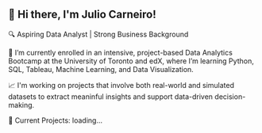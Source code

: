 ## 👋 Hi there, I'm Julio Carneiro!

🔍 Aspiring Data Analyst | Strong Business Background

🌱 I’m currently enrolled in an intensive, project-based Data Analytics Bootcamp at the University of Toronto and edX, where I’m learning Python, SQL, Tableau, Machine Learning, and Data Visualization.

📈 I'm working on projects that involve both real-world and simulated datasets to extract meaninful insights and support data-driven decision-making.

🚀 Current Projects:
loading...

<!--
**juliocezarcarneiro/juliocezarcarneiro** is a ✨ _special_ ✨ repository because its `README.md` (this file) appears on your GitHub profile.

Here are some ideas to get you started:

- 🔭 I’m currently working on ...

- 👯 I’m looking to collaborate on ...
- 🤔 I’m looking for help with ...
- 💬 Ask me about ...
- 📫 How to reach me: ...
- 😄 Pronouns: ...
- ⚡ Fun fact: ...
-->
